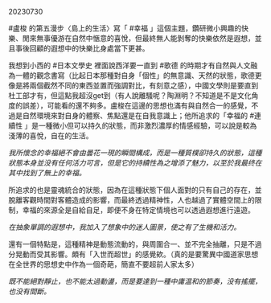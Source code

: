 20230730

#盧梭 的第五漫步〈島上的生活〉寫「 #幸福 」這個主題，鑽研微小興趣的快樂、閒來無事優游在自然中愜意的喜悅，但最終無人能剝奪的快樂依然是遐想，並且事後回顧的遐想中的快樂比身處當下更甚。

我想到小西的 #日本文學史 裡面說西洋要一直到 #歌德 的時期才有自然與人文融為一體的觀念書寫（比起日本那種對自身「個性」的無意識、天然的狀態，歌德更像是將兩個截然不同的東西並置而強調對比，有刻意之感），中國文學則是要直到杜工部才有，但這點我超沒get到（有人說離騷呢？陶淵明？不知道是不是文化角度的誤差），可能看的還不夠多。盧梭在這邊的思想也滿有與自然合一的感覺，不過是自然環境來對自身的體察、焦點還是在自我意識上；他所追求的「幸福的 #連續性 」是一種微小但可以持久的狀態，而非激烈濃厚的情感經驗，可以說是較為淺薄的喜悅，自在的生活。

*我所懷念的幸福絕不會由曇花一現的瞬間構成，而是一種質樸卻持久的狀態，這種狀態本身並没有任何活力可言，但是它的持續性為之增添了魅力，以至於我最终在其中找到了無上的幸福。*

所追求的也是靈魂統合的狀態，因為在這種狀態下個人面對的只有自己的存在，並脫離客觀時間對客體造成的影響，而最終透過精神性，人也越過了實體空間上的限制，幸福的來源全是自給自足，即便不身在特定情境也可以透過遐想進行遠遊。

*在抽象單調的遐想中，我加入了想象中的迷人圖景，使之有了生機和活力。*

還有一個特點是，這種精神是動態流動的，與周圍合一、並不完全抽離，只是不過分晃動而受其影響。頗有「入世而超世」的感覺欸。（真的是要驚異中國道家思想在全世界的思想史中作為一個奇葩，簡直不要超前人家太多）

*既不能絕對靜止，也不能太過動盪，而是要達到一種中庸温和的節奏，没有搖擺，也没有間斷。*